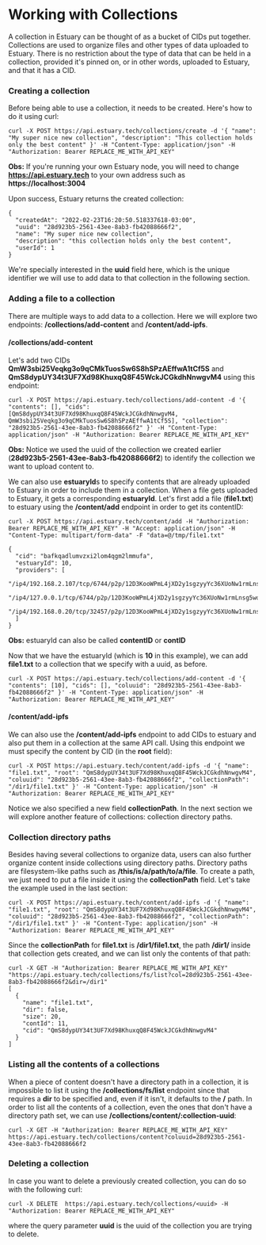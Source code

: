 # Working with Collections
A collection in Estuary can be thought of as a bucket of CIDs put together. Collections are used to organize files and other types of data uploaded to Estuary. There is no restriction about the type of data that can be held in a collection, provided it's pinned on, or in other words, uploaded to Estuary, and that it has a CID.

### Creating a collection
Before being able to use a collection, it needs to be created. Here's how to do it using curl:
```
curl -X POST https://api.estuary.tech/collections/create -d '{ "name": "My super nice new collection", "description": "This collection holds only the best content" }' -H "Content-Type: application/json" -H "Authorization: Bearer REPLACE_ME_WITH_API_KEY"
```
**Obs:** If you're running your own Estuary node, you will need to change **https://api.estuary.tech** to your own address such as **https://localhost:3004**

Upon success, Estuary returns the created collection:
```
{
  "createdAt": "2022-02-23T16:20:50.518337618-03:00",
  "uuid": "28d923b5-2561-43ee-8ab3-fb42088666f2",
  "name": "My super nice new collection",
  "description": "this collection holds only the best content",
  "userId": 1
}
```
We're specially interested in the **uuid** field here, which is the unique identifier we will use to add data to that collection in the following section.


### Adding a file to a collection
There are multiple ways to add data to a collection. Here we will explore two endpoints: **/collections/add-content** and **/content/add-ipfs**.

#### /collections/add-content
Let's add two CIDs **QmW3sbi25Veqkg3o9qCMkTuosSw6S8hSPzAEffwA1tCf5S** and **QmS8dypUY34t3UF7Xd98KhuxqQ8F45WckJCGkdhNnwgvM4** using this endpoint:
```
curl -X POST https://api.estuary.tech/collections/add-content -d '{ "contents": [], "cids": [QmS8dypUY34t3UF7Xd98KhuxqQ8F45WckJCGkdhNnwgvM4, QmW3sbi25Veqkg3o9qCMkTuosSw6S8hSPzAEffwA1tCf5S], "collection": "28d923b5-2561-43ee-8ab3-fb42088666f2" }' -H "Content-Type: application/json" -H "Authorization: Bearer REPLACE_ME_WITH_API_KEY"
```
**Obs:** Notice we used the uuid of the collection we created earlier (**28d923b5-2561-43ee-8ab3-fb42088666f2**) to identify the collection we want to upload content to.

We can also use **estuaryId**s to specify contents that are already uploaded to Estuary in order to include them in a collection. When a file gets uploaded to Estuary, it gets a corresponding **estuaryId**. Let's first add a file (**file1.txt**) to estuary using the **/content/add** endpoint in order to get its contentID:
```
curl -X POST https://api.estuary.tech/content/add -H "Authorization: Bearer REPLACE_ME_WITH_API_KEY" -H "Accept: application/json" -H "Content-Type: multipart/form-data" -F "data=@/tmp/file1.txt"

{
  "cid": "bafkqadlumvzxi2lom4qgm2lmmufa",
  "estuaryId": 10,
  "providers": [
    "/ip4/192.168.2.107/tcp/6744/p2p/12D3KooWPmL4jXD2y1sgzyyYc36XUoNw1rmLnsg5woPF24vabEVR",
    "/ip4/127.0.0.1/tcp/6744/p2p/12D3KooWPmL4jXD2y1sgzyyYc36XUoNw1rmLnsg5woPF24vabEVR",
    "/ip4/192.168.0.20/tcp/32457/p2p/12D3KooWPmL4jXD2y1sgzyyYc36XUoNw1rmLnsg5woPF24vabEVR"
  ]
}
```
**Obs:** estuaryId can also be called **contentID** or **contID**

Now that we have the estuaryId (which is **10** in this example), we can add **file1.txt** to a collection that we specify with a uuid, as before. 
```
curl -X POST https://api.estuary.tech/collections/add-content -d '{ "contents": [10], "cids": [], "coluuid": "28d923b5-2561-43ee-8ab3-fb42088666f2" }' -H "Content-Type: application/json" -H "Authorization: Bearer REPLACE_ME_WITH_API_KEY"
```

#### /content/add-ipfs
We can also use the **/content/add-ipfs** endpoint to add CIDs to estuary and also put them in a collection at the same API call. Using this endpoint we must specify the content by CID (in the **root** field):
```
curl -X POST https://api.estuary.tech/content/add-ipfs -d '{ "name": "file1.txt", "root": "QmS8dypUY34t3UF7Xd98KhuxqQ8F45WckJCGkdhNnwgvM4", "coluuid": "28d923b5-2561-43ee-8ab3-fb42088666f2", "collectionPath": "/dir1/file1.txt" }' -H "Content-Type: application/json" -H "Authorization: Bearer REPLACE_ME_WITH_API_KEY"
```

Notice we also specified a new field **collectionPath**. In the next section we will explore another feature of collections: collection directory paths.

### Collection directory paths
Besides having several collections to organize data, users can also further organize content inside collections using directory paths. Directory paths are filesystem-like paths such as **/this/is/a/path/to/a/file**. To create a path, we just need to put a file inside it using the **collectionPath** field. Let's take the example used in the last section:
```
curl -X POST https://api.estuary.tech/content/add-ipfs -d '{ "name": "file1.txt", "root": "QmS8dypUY34t3UF7Xd98KhuxqQ8F45WckJCGkdhNnwgvM4", "coluuid": "28d923b5-2561-43ee-8ab3-fb42088666f2", "collectionPath": "/dir1/file1.txt" }' -H "Content-Type: application/json" -H "Authorization: Bearer REPLACE_ME_WITH_API_KEY"
```
Since the **collectionPath** for **file1.txt** is **/dir1/file1.txt**, the path **/dir1/** inside that collection gets created, and we can list only the contents of that path:
```
curl -X GET -H "Authorization: Bearer REPLACE_ME_WITH_API_KEY" "https://api.estuary.tech/collections/fs/list?col=28d923b5-2561-43ee-8ab3-fb42088666f2&dir=/dir1"
[
  {
    "name": "file1.txt",
    "dir": false,
    "size": 20,
    "contId": 11,
    "cid": "QmS8dypUY34t3UF7Xd98KhuxqQ8F45WckJCGkdhNnwgvM4"
  }
]
```

### Listing all the contents of a collections
When a piece of content doesn't have a directory path in a collection, it is impossible to list it using the **/collections/fs/list** endpoint since that requires a **dir** to be specified and, even if it isn't, it defaults to the **/** path. In order to list all the contents of a collection, even the ones that don't have a directory path set, we can use **/collections/content/:collection-uuid**:

```
curl -X GET -H "Authorization: Bearer REPLACE_ME_WITH_API_KEY" https://api.estuary.tech/collections/content?coluuid=28d923b5-2561-43ee-8ab3-fb42088666f2
```

### Deleting a collection
In case you want to delete a previously created collection, you can do so with the following curl:

```
curl -X DELETE  https://api.estuary.tech/collections/<uuid> -H "Authorization: Bearer REPLACE_ME_WITH_API_KEY"
```

where the query parameter **uuid** is the uuid of the collection you are trying to delete.



























